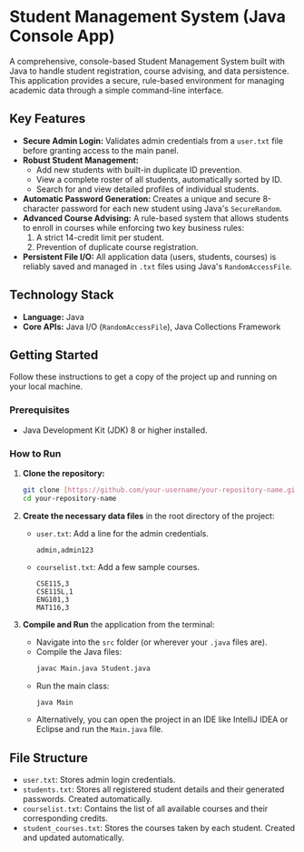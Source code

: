 # Student Management System (Java Console App)

A comprehensive, console-based Student Management System built with Java to handle student registration, course advising, and data persistence. This application provides a secure, rule-based environment for managing academic data through a simple command-line interface.

## Key Features

* **Secure Admin Login:** Validates admin credentials from a `user.txt` file before granting access to the main panel.
* **Robust Student Management:**
    * Add new students with built-in duplicate ID prevention.
    * View a complete roster of all students, automatically sorted by ID.
    * Search for and view detailed profiles of individual students.
* **Automatic Password Generation:** Creates a unique and secure 8-character password for each new student using Java's `SecureRandom`.
* **Advanced Course Advising:** A rule-based system that allows students to enroll in courses while enforcing two key business rules:
    1.  A strict 14-credit limit per student.
    2.  Prevention of duplicate course registration.
* **Persistent File I/O:** All application data (users, students, courses) is reliably saved and managed in `.txt` files using Java's `RandomAccessFile`.

## Technology Stack

* **Language:** Java
* **Core APIs:** Java I/O (`RandomAccessFile`), Java Collections Framework

## Getting Started

Follow these instructions to get a copy of the project up and running on your local machine.

### Prerequisites

* Java Development Kit (JDK) 8 or higher installed.

### How to Run

1.  **Clone the repository:**
    ```sh
    git clone [https://github.com/your-username/your-repository-name.git](https://github.com/your-username/your-repository-name.git)
    cd your-repository-name
    ```

2.  **Create the necessary data files** in the root directory of the project:
    * `user.txt`: Add a line for the admin credentials.
        ```
        admin,admin123
        ```
    * `courselist.txt`: Add a few sample courses.
        ```
        CSE115,3
        CSE115L,1
        ENG101,3
        MAT116,3
        ```

3.  **Compile and Run** the application from the terminal:
    * Navigate into the `src` folder (or wherever your `.java` files are).
    * Compile the Java files:
        ```sh
        javac Main.java Student.java
        ```
    * Run the main class:
        ```sh
        java Main
        ```
    * Alternatively, you can open the project in an IDE like IntelliJ IDEA or Eclipse and run the `Main.java` file.

## File Structure

* `user.txt`: Stores admin login credentials.
* `students.txt`: Stores all registered student details and their generated passwords. Created automatically.
* `courselist.txt`: Contains the list of all available courses and their corresponding credits.
* `student_courses.txt`: Stores the courses taken by each student. Created and updated automatically.
